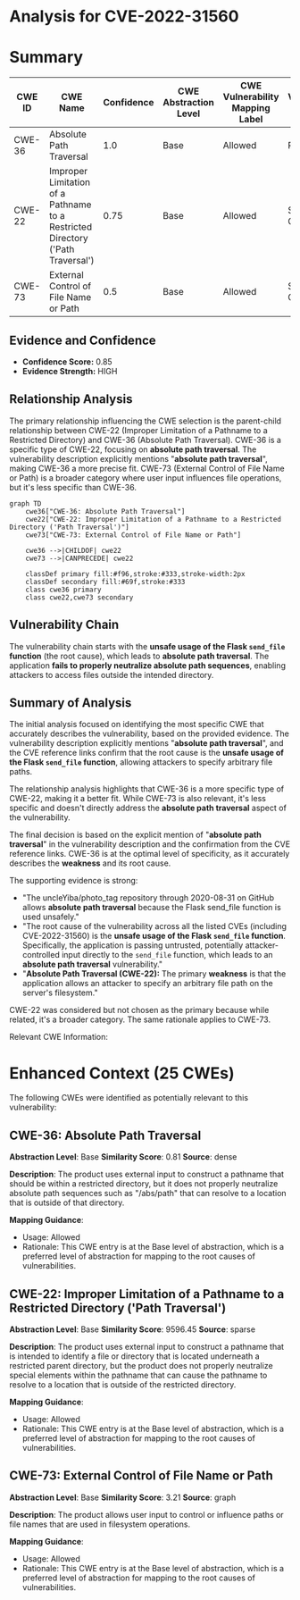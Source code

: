 # Analysis for CVE-2022-31560

# Summary
| CWE ID | CWE Name | Confidence | CWE Abstraction Level | CWE Vulnerability Mapping Label | CWE-Vulnerability Mapping Notes |
|---|---|---|---|---|---|
| CWE-36 | Absolute Path Traversal | 1.0 | Base | Allowed | Primary CWE |
| CWE-22 | Improper Limitation of a Pathname to a Restricted Directory ('Path Traversal') | 0.75 | Base | Allowed | Secondary Candidate |
| CWE-73 | External Control of File Name or Path | 0.5 | Base | Allowed | Secondary Candidate |

## Evidence and Confidence

*   **Confidence Score:** 0.85
*   **Evidence Strength:** HIGH

## Relationship Analysis
The primary relationship influencing the CWE selection is the parent-child relationship between CWE-22 (Improper Limitation of a Pathname to a Restricted Directory) and CWE-36 (Absolute Path Traversal). CWE-36 is a specific type of CWE-22, focusing on **absolute path traversal**. The vulnerability description explicitly mentions "**absolute path traversal**", making CWE-36 a more precise fit. CWE-73 (External Control of File Name or Path) is a broader category where user input influences file operations, but it's less specific than CWE-36.

```mermaid
graph TD
    cwe36["CWE-36: Absolute Path Traversal"]
    cwe22["CWE-22: Improper Limitation of a Pathname to a Restricted Directory ('Path Traversal')"]
    cwe73["CWE-73: External Control of File Name or Path"]
    
    cwe36 -->|CHILDOF| cwe22
    cwe73 -->|CANPRECEDE| cwe22
    
    classDef primary fill:#f96,stroke:#333,stroke-width:2px
    classDef secondary fill:#69f,stroke:#333
    class cwe36 primary
    class cwe22,cwe73 secondary
```

## Vulnerability Chain
The vulnerability chain starts with the **unsafe usage of the Flask `send_file` function** (the root cause), which leads to **absolute path traversal**. The application **fails to properly neutralize absolute path sequences**, enabling attackers to access files outside the intended directory.

## Summary of Analysis
The initial analysis focused on identifying the most specific CWE that accurately describes the vulnerability, based on the provided evidence. The vulnerability description explicitly mentions "**absolute path traversal**", and the CVE reference links confirm that the root cause is the **unsafe usage of the Flask `send_file` function**, allowing attackers to specify arbitrary file paths.

The relationship analysis highlights that CWE-36 is a more specific type of CWE-22, making it a better fit. While CWE-73 is also relevant, it's less specific and doesn't directly address the **absolute path traversal** aspect of the vulnerability.

The final decision is based on the explicit mention of "**absolute path traversal**" in the vulnerability description and the confirmation from the CVE reference links. CWE-36 is at the optimal level of specificity, as it accurately describes the **weakness** and its root cause.

The supporting evidence is strong:

*   "The uncleYiba/photo_tag repository through 2020-08-31 on GitHub allows **absolute path traversal** because the Flask send_file function is used unsafely."
*   "The root cause of the vulnerability across all the listed CVEs (including CVE-2022-31560) is the **unsafe usage of the Flask `send_file` function**. Specifically, the application is passing untrusted, potentially attacker-controlled input directly to the `send_file` function, which leads to an **absolute path traversal** vulnerability."
*   "**Absolute Path Traversal (CWE-22):** The primary **weakness** is that the application allows an attacker to specify an arbitrary file path on the server's filesystem."

CWE-22 was considered but not chosen as the primary because while related, it's a broader category. The same rationale applies to CWE-73.

Relevant CWE Information:

# Enhanced Context (25 CWEs)
The following CWEs were identified as potentially relevant to this vulnerability:

## CWE-36: Absolute Path Traversal
**Abstraction Level**: Base
**Similarity Score**: 0.81
**Source**: dense

**Description**:
The product uses external input to construct a pathname that should be within a restricted directory, but it does not properly neutralize absolute path sequences such as "/abs/path" that can resolve to a location that is outside of that directory.

**Mapping Guidance**:
- Usage: Allowed
- Rationale: This CWE entry is at the Base level of abstraction, which is a preferred level of abstraction for mapping to the root causes of vulnerabilities.



## CWE-22: Improper Limitation of a Pathname to a Restricted Directory ('Path Traversal')
**Abstraction Level**: Base
**Similarity Score**: 9596.45
**Source**: sparse

**Description**:
The product uses external input to construct a pathname that is intended to identify a file or directory that is located underneath a restricted parent directory, but the product does not properly neutralize special elements within the pathname that can cause the pathname to resolve to a location that is outside of the restricted directory.

**Mapping Guidance**:
- Usage: Allowed
- Rationale: This CWE entry is at the Base level of abstraction, which is a preferred level of abstraction for mapping to the root causes of vulnerabilities.

## CWE-73: External Control of File Name or Path
**Abstraction Level**: Base
**Similarity Score**: 3.21
**Source**: graph

**Description**:
The product allows user input to control or influence paths or file names that are used in filesystem operations.

**Mapping Guidance**:
- Usage: Allowed
- Rationale: This CWE entry is at the Base level of abstraction, which is a preferred level of abstraction for mapping to the root causes of vulnerabilities.